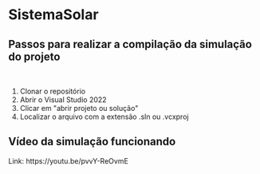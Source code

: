 # SistemaSolar

<h2>Passos para realizar a compilação da simulação do projeto</h2><br>

1. Clonar o repositório
2. Abrir o Visual Studio 2022
3. Clicar em "abrir projeto ou solução"
4. Localizar o arquivo com a extensão .sln ou .vcxproj


<h2>Vídeo da simulação funcionando</h2>
Link: https://youtu.be/pvvY-ReOvmE

